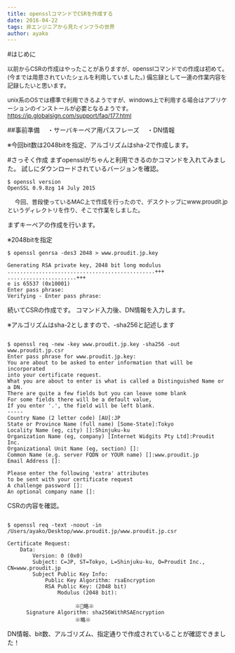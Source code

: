 ```yaml
---
title: opensslコマンドでCSRを作成する
date: 2016-04-22
tags: 非エンジニアから見たインフラの世界
author: ayako
---
```


#はじめに

<font size=2>
以前からCSRの作成はやったことがありますが、opensslコマンドでの作成は初めて。
(今までは用意されていたシェルを利用していました。)
備忘録として一連の作業内容を記録したいと思います。

unix系のOSでは標準で利用できるようですが、windows上で利用する場合はアプリケーションのインストールが必要となるようです。
https://jp.globalsign.com/support/faq/177.html
</font>


##事前準備
　・サーバキーペア用パスフレーズ
　・DN情報

※今回bit数は2048bitを指定、アルゴリズムはsha-2で作成します。


#さっそく作成
まずopensslがちゃんと利用できるのかコマンドを入れてみました。
試しにダウンロードされているバージョンを確認。

```bash:
$ openssl version
OpenSSL 0.9.8zg 14 July 2015
```

<font size=2>　
今回、普段使っているMAC上で作成を行ったので、デスクトップにwww.proudit.jpというディレクトリを作り、そこで作業をしました。
</font>

まずキーペアの作成を行います。

※2048bitを指定

```bash:
$ openssl genrsa -des3 2048 > www.proudit.jp.key

Generating RSA private key, 2048 bit long modulus
...............................................+++
......................+++
e is 65537 (0x10001)
Enter pass phrase:
Verifying - Enter pass phrase:
```

続いてCSRの作成です。
コマンド入力後、DN情報を入力します。

※アルゴリズムはsha-2としますので、-sha256と記述します

```bash:

$ openssl req -new -key www.proudit.jp.key -sha256 -out www.proudit.jp.csr
Enter pass phrase for www.proudit.jp.key:
You are about to be asked to enter information that will be incorporated
into your certificate request.
What you are about to enter is what is called a Distinguished Name or a DN.
There are quite a few fields but you can leave some blank
For some fields there will be a default value,
If you enter '.', the field will be left blank.
-----
Country Name (2 letter code) [AU]:JP
State or Province Name (full name) [Some-State]:Tokyo
Locality Name (eg, city) []:Shinjuku-ku
Organization Name (eg, company) [Internet Widgits Pty Ltd]:Proudit Inc.
Organizational Unit Name (eg, section) []:
Common Name (e.g. server FQDN or YOUR name) []:www.proudit.jp
Email Address []:

Please enter the following 'extra' attributes
to be sent with your certificate request
A challenge password []:
An optional company name []:
```


CSRの内容を確認。


```bash:

$ openssl req -text -noout -in /Users/ayako/Desktop/www.proudit.jp/www.proudit.jp.csr

Certificate Request:
    Data:
        Version: 0 (0x0)
        Subject: C=JP, ST=Tokyo, L=Shinjuku-ku, O=Proudit Inc., CN=www.proudit.jp
        Subject Public Key Info:
            Public Key Algorithm: rsaEncryption
            RSA Public Key: (2048 bit)
                Modulus (2048 bit):
                   
　　　　　　　　　　　　　※略※     
      Signature Algorithm: sha256WithRSAEncryption 
　　　　　　　　　　　　　※略※       
```


DN情報、bit数、アルゴリズム、指定通りで作成されていることが確認できました！

